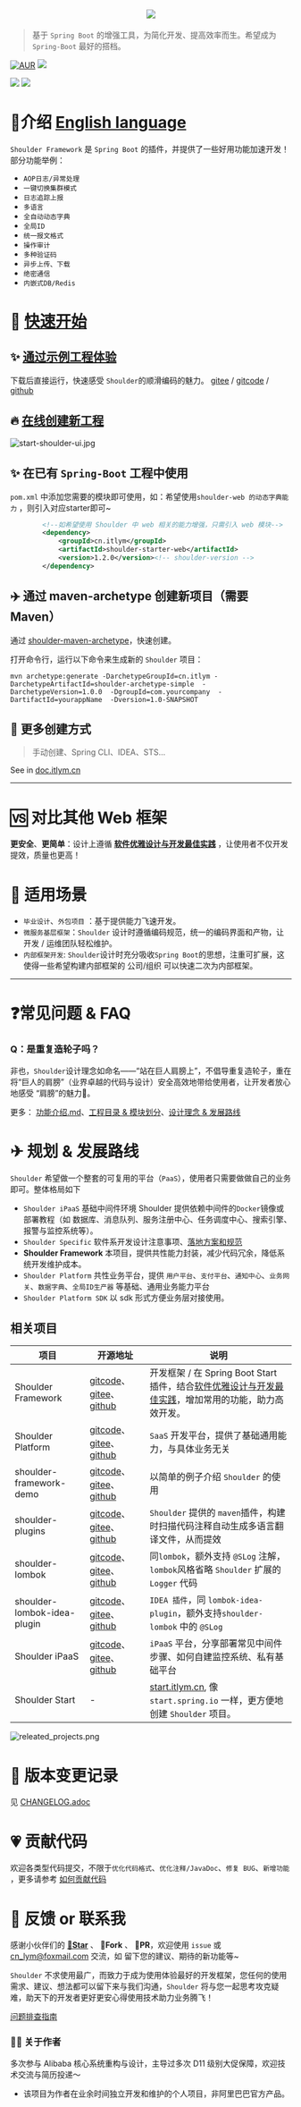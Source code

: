 <h1 align="center"><a href="https://doc.itlym.cn/shoulder.html" target="_blank"><img src="doc/img/shoulder_with_world_logo.svg" /></a></h1>

> 基于 `Spring Boot` 的增强工具，为简化开发、提高效率而生。希望成为 `Spring-Boot` 最好的搭档。

[![AUR](https://img.shields.io/badge/©️%20license-Apache%20License%202.0-yellow.svg)](https://github.com/ChinaLym/shoulder-framework/blob/master/LICENSE) [![](https://img.shields.io/badge/🧑%20Author-lym-yellow.svg)](https://github.com/ChinaLym)

[![](https://img.shields.io/badge/🚀%20当前发布版-1.2.0-blue.svg)](https://github.com/ChinaLym/shoulder-framework/releases/tag/v1.2.0)
[![](https://img.shields.io/badge/🌱%20Spring%20Boot%20版本-3.3.x-blue.svg)](https://spring.io/projects/spring-boot)

# 📖介绍 [English language](README.md)

`Shoulder Framework` 是 `Spring Boot` 的插件，并提供了一些好用功能加速开发！ 部分功能举例：
- `AOP日志/异常处理`
- `一键切换集群模式`
- `日志追踪上报`
- `多语言`
- `全自动动态字典`
- `全局ID`
- `统一报文格式`
- `操作审计`
- `多种验证码`
- `异步上传、下载`
- `绝密通信`
- `内嵌式DB/Redis`

# 🚀 [快速开始](https://start.itlym.cn)

## ✨ **[通过示例工程体验](https://github.com/ChinaLym/shoulder-framework-demo/tree/main/demo1)**

下载后直接运行，快速感受 `Shoulder`的顺滑编码的魅力。
[gitee](https://gitee.com/ChinaLym/shoulder-framework-demo/tree/main/demo1) / [gitcode](https://gitcode.com/ChinaLym/shoulder-framework-demo/tree/main/demo1) / [github](https://github.com/ChinaLym/shoulder-framework-demo/tree/main/demo1)

## 🔥 **[在线创建新工程](https://start.itlym.cn)**

![start-shoulder-ui.jpg](doc/img/start-shoulder-ui.jpg)

## ✨ 在已有 `Spring-Boot` 工程中使用

`pom.xml` 中添加您需要的模块即可使用，如：希望使用`shoulder-web 的动态字典能力` ，则引入对应starter即可~

```xml
        <!--如希望使用 Shoulder 中 web 相关的能力增强，只需引入 web 模块-->
        <dependency>
            <groupId>cn.itlym</groupId>
            <artifactId>shoulder-starter-web</artifactId>
            <version>1.2.0</version><!-- shoulder-version -->
        </dependency>
```

## ✈️ 通过 maven-archetype 创建新项目（需要 Maven）

通过 [shoulder-maven-archetype](https://github.com/ChinaLym/shoulder-framework/tree/master/shoulder-archetype-simple)，快速创建。

打开命令行，运行以下命令来生成新的 `Shoulder` 项目：

```shell
mvn archetype:generate -DarchetypeGroupId=cn.itlym -DarchetypeArtifactId=shoulder-archetype-simple  -DarchetypeVersion=1.0.0  -DgroupId=com.yourcompany  -DartifactId=yourappName  -Dversion=1.0-SNAPSHOT
```

## 🧩 更多创建方式

> 手动创建、Spring CLI、IDEA、STS...

See in [doc.itlym.cn](https://doc.itlym.cn/shoulder_start.html])


---

# 🆚 对比其他 Web 框架

**更安全**、**更简单**：设计上遵循 **[软件优雅设计与开发最佳实践](https://doc.itlym.cn)** ，让使用者不仅开发提效，质量也更高！

# 🌛 适用场景

- `毕业设计`、`外包项目` ：基于提供能力飞速开发。
- `微服务基层框架`：`Shoulder` 设计时遵循编码规范，统一的编码界面和产物，让开发 / 运维团队轻松维护。
- `内部框架开发`: `Shoulder`设计时充分吸收`Spring Boot`的思想，注重可扩展，这使得一些希望构建内部框架的 公司/组织 可以快速二次为内部框架。

---

# ❓常见问题 & FAQ

### Q：是重复造轮子吗？
非也，`Shoulder`设计理念如命名——“站在巨人肩膀上”，不倡导重复造轮子，重在将“巨人的肩膀”（业界卓越的代码与设计）安全高效地带给使用者，让开发者放心地感受 “肩膀”的魅力🤩。

更多： [功能介绍.md](doc/ability-intro.md)、[工程目录 & 模块划分](doc/module-intro.md)、[设计理念 & 发展路线](ROADMAP.MD)

# ✈ 规划 & 发展路线

`Shoulder` 希望做一个整套的可复用的平台（`PaaS`），使用者只需要做做自己的业务即可。整体格局如下

- `Shoulder iPaaS` 基础中间件环境 Shoulder 提供依赖中间件的`Docker`镜像或部署教程（如 数据库、消息队列、服务注册中心、任务调度中心、搜索引擎、报警与监控系统等）。
- `Shoulder Specific` 软件系开发设计注意事项、[落地方案和规范](https://doc.itlym.cn)
- **Shoulder Framework**  本项目，提供共性能力封装，减少代码冗余，降低系统开发维护成本。
- `Shoulder Platform` 共性业务平台，提供 `用户平台`、`支付平台`、`通知中心`、`业务网关`、`数据字典`、`全局ID生产器` 等基础、通用业务能力平台
- `Shoulder Platform SDK` 以 sdk 形式方便业务层对接使用。

## 相关项目

| 项目                          | 开源地址                                                                                                                                                                                    | 说明                                                                                      |
|-----------------------------|-----------------------------------------------------------------------------------------------------------------------------------------------------------------------------------------|-----------------------------------------------------------------------------------------|
| Shoulder Framework          | [gitcode](https://gitcode.com/ChinaLym/shoulder-framework)、[gitee](https://gitee.com/ChinaLym/shoulder-framework)、[github](https://github.com/ChinaLym/shoulder-framework)               | 开发框架 / 在 Spring Boot Start 插件，结合[软件优雅设计与开发最佳实践](https://doc.itlym.cn)，增加常用的功能，助力高效开发。   |
| Shoulder Platform           | [gitcode](https://gitcode.com/ChinaLym/shoulder-platform)、[gitee](https://gitee.com/ChinaLym/shoulder-platform)、[github](https://github.com/ChinaLym/shoulder-platform)                   | `SaaS` 开发平台，提供了基础通用能力，与具体业务无关                                                           |
| shoulder-framework-demo     | [gitcode](https://gitcode.com/ChinaLym/shoulder-framework-demo)、[gitee](https://gitee.com/ChinaLym/shoulder-framework-demo)、[github](https://github.com/ChinaLym/shoulder-framework-demo) | 以简单的例子介绍 `Shoulder` 的使用                                                                 |
| shoulder-plugins            | [gitcode](https://gitcode.com/ChinaLym/shoulder-plugins)、[gitee](https://gitee.com/ChinaLym/shoulder-plugins)、[github](https://github.com/ChinaLym/shoulder-plugins)                      | `Shoulder` 提供的 `maven`插件，构建时扫描代码注释自动生成多语言翻译文件，从而提效                                      |
| shoulder-lombok             | [gitcode](https://gitcode.com/ChinaLym/shoulder-lombok)、[gitee](https://gitee.com/ChinaLym/shoulder-lombok)、[github](https://github.com/ChinaLym/shoulder-lombok)                         | 同`lombok`，额外支持 `@SLog` 注解，`lombok`风格省略 `Shoulder` 扩展的 `Logger` 代码                       |
| shoulder-lombok-idea-plugin | [gitcode](https://gitcode.com/ChinaLym/lombok-intellij-plugin)、[gitee](https://gitee.com/ChinaLym/lombok-intellij-plugin)、[github](https://github.com/ChinaLym/lombok-intellij-plugin)    | `IDEA 插件`，同 `lombok-idea-plugin`，额外支持`shoulder-lombok` 中的 `@SLog`                       |
| Shoulder iPaaS              | [gitcode](https://gitcode.com/ChinaLym/shoulder-ipaas)、[gitee](https://gitee.com/ChinaLym/shoulder-iPaaS)、[github](https://github.com/ChinaLym/shoulder-ipaas)                            | `iPaaS` 平台，分享部署常见中间件步骤、如何自建监控系统、私有基础平台                                                  |
| Shoulder Start              | -                                                                                                                                                                                       | [start.itlym.cn](https://start.itlym.cn/), 像 `start.spring.io` 一样，更方便地创建 `Shoulder` 项目。 |

![releated_projects.png](doc/img/releated_projects.png)

# 📒 版本变更记录

见 [CHANGELOG.adoc](CHANGELOG.adoc)

# 💗 贡献代码

欢迎各类型代码提交，不限于`优化代码格式`、`优化注释/JavaDoc`、`修复 BUG`、`新增功能`
，更多请参考 [如何贡献代码](CONTRIBUTING.MD)

# 📩 反馈 or 联系我

感谢小伙伴们的 **[🌟Star](https://gitee.com/ChinaLym/shoulder-framework/star)** 、 **🍴Fork** 、 **🏁PR**，欢迎使用 `issue`
或 [cn_lym@foxmail.com](mailto:cn_lym@foxmail.com) 交流，如 留下您的建议、期待的新功能等~

`Shoulder` 不求使用最广，而致力于成为使用体验最好的开发框架，您任何的使用需求、建议、想法都可以留下来与我们沟通，`Shoulder` 将与您一起思考攻克疑难，助天下的开发者更好更安心得使用技术助力业务腾飞！

[问题排查指南](doc/faq.md)

### 👨‍💼 关于作者

多次参与 Alibaba 核心系统重构与设计，主导过多次 D11 级别大促保障，欢迎技术交流与简历投递～
- 该项目为作者在业余时间独立开发和维护的个人项目，非阿里巴巴官方产品。
